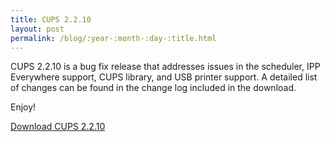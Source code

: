 ```yaml
---
title: CUPS 2.2.10
layout: post
permalink: /blog/:year-:month-:day-:title.html
---
```


CUPS 2.2.10 is a bug fix release that addresses issues in the scheduler,
IPP Everywhere support, CUPS library, and USB printer support.  A detailed list
of changes can be found in the change log included in the download.

Enjoy!

<a class="btn btn-default" href="https://github.com/apple/cups/releases/tag/v2.2.10"><span class="oi oi-data-transfer-download"></span> Download CUPS 2.2.10</a>

